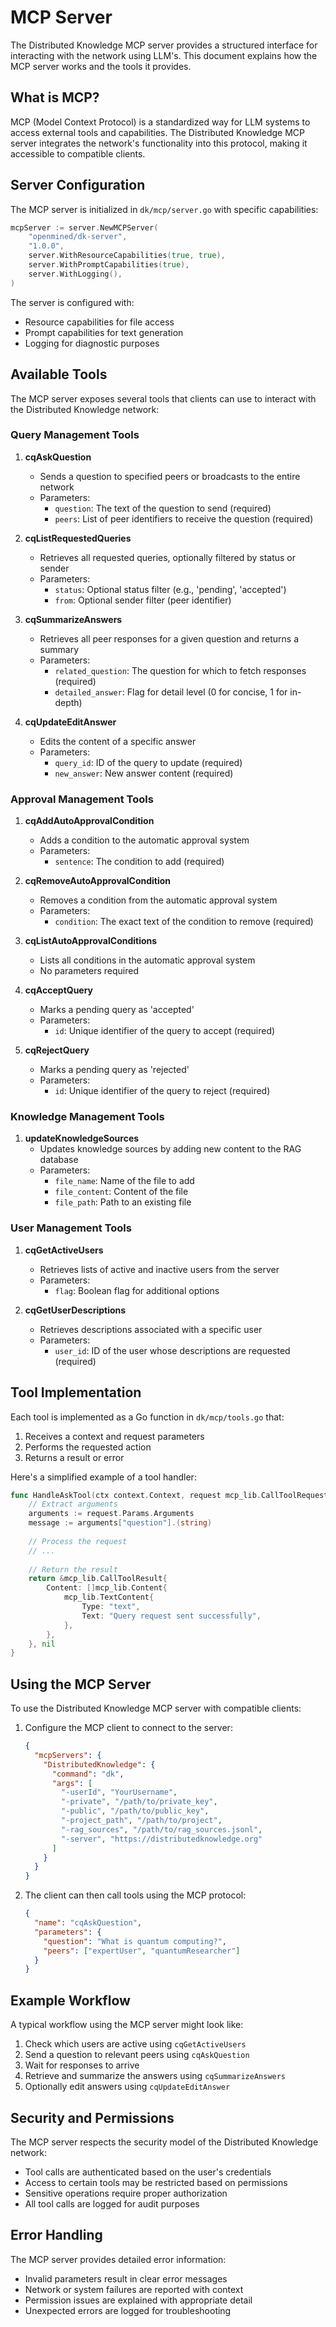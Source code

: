 # MCP Server

The Distributed Knowledge MCP server provides a structured interface for interacting with the network using LLM's. This document explains how the MCP server works and the tools it provides.

## What is MCP?

MCP (Model Context Protocol) is a standardized way for LLM systems to access external tools and capabilities. The Distributed Knowledge MCP server integrates the network's functionality into this protocol, making it accessible to compatible clients.

## Server Configuration

The MCP server is initialized in `dk/mcp/server.go` with specific capabilities:

```go
mcpServer := server.NewMCPServer(
    "openmined/dk-server",
    "1.0.0",
    server.WithResourceCapabilities(true, true),
    server.WithPromptCapabilities(true),
    server.WithLogging(),
)
```

The server is configured with:

- Resource capabilities for file access
- Prompt capabilities for text generation
- Logging for diagnostic purposes

## Available Tools

The MCP server exposes several tools that clients can use to interact with the Distributed Knowledge network:

### Query Management Tools

1. **cqAskQuestion**
   - Sends a question to specified peers or broadcasts to the entire network
   - Parameters:
     - `question`: The text of the question to send (required)
     - `peers`: List of peer identifiers to receive the question (required)

2. **cqListRequestedQueries**
   - Retrieves all requested queries, optionally filtered by status or sender
   - Parameters:
     - `status`: Optional status filter (e.g., 'pending', 'accepted')
     - `from`: Optional sender filter (peer identifier)

3. **cqSummarizeAnswers**
   - Retrieves all peer responses for a given question and returns a summary
   - Parameters:
     - `related_question`: The question for which to fetch responses (required)
     - `detailed_answer`: Flag for detail level (0 for concise, 1 for in-depth)

4. **cqUpdateEditAnswer**
   - Edits the content of a specific answer
   - Parameters:
     - `query_id`: ID of the query to update (required)
     - `new_answer`: New answer content (required)

### Approval Management Tools

1. **cqAddAutoApprovalCondition**
   - Adds a condition to the automatic approval system
   - Parameters:
     - `sentence`: The condition to add (required)

2. **cqRemoveAutoApprovalCondition**
   - Removes a condition from the automatic approval system
   - Parameters:
     - `condition`: The exact text of the condition to remove (required)

3. **cqListAutoApprovalConditions**
   - Lists all conditions in the automatic approval system
   - No parameters required

4. **cqAcceptQuery**
   - Marks a pending query as 'accepted'
   - Parameters:
     - `id`: Unique identifier of the query to accept (required)

5. **cqRejectQuery**
   - Marks a pending query as 'rejected'
   - Parameters:
     - `id`: Unique identifier of the query to reject (required)

### Knowledge Management Tools

1. **updateKnowledgeSources**
   - Updates knowledge sources by adding new content to the RAG database
   - Parameters:
     - `file_name`: Name of the file to add
     - `file_content`: Content of the file
     - `file_path`: Path to an existing file

### User Management Tools

1. **cqGetActiveUsers**
   - Retrieves lists of active and inactive users from the server
   - Parameters:
     - `flag`: Boolean flag for additional options

2. **cqGetUserDescriptions**
   - Retrieves descriptions associated with a specific user
   - Parameters:
     - `user_id`: ID of the user whose descriptions are requested (required)

## Tool Implementation

Each tool is implemented as a Go function in `dk/mcp/tools.go` that:

1. Receives a context and request parameters
2. Performs the requested action
3. Returns a result or error

Here's a simplified example of a tool handler:

```go
func HandleAskTool(ctx context.Context, request mcp_lib.CallToolRequest) (*mcp_lib.CallToolResult, error) {
    // Extract arguments
    arguments := request.Params.Arguments
    message := arguments["question"].(string)
    
    // Process the request
    // ...
    
    // Return the result
    return &mcp_lib.CallToolResult{
        Content: []mcp_lib.Content{
            mcp_lib.TextContent{
                Type: "text",
                Text: "Query request sent successfully",
            },
        },
    }, nil
}
```

## Using the MCP Server

To use the Distributed Knowledge MCP server with compatible clients:

1. Configure the MCP client to connect to the server:

   ```json
   {
     "mcpServers": {
       "DistributedKnowledge": {
         "command": "dk",
         "args": [
           "-userId", "YourUsername",
           "-private", "/path/to/private_key",
           "-public", "/path/to/public_key",
           "-project_path", "/path/to/project",
           "-rag_sources", "/path/to/rag_sources.jsonl",
           "-server", "https://distributedknowledge.org"
         ]
       }
     }
   }
   ```

2. The client can then call tools using the MCP protocol:

   ```json
   {
     "name": "cqAskQuestion",
     "parameters": {
       "question": "What is quantum computing?",
       "peers": ["expertUser", "quantumResearcher"]
     }
   }
   ```

## Example Workflow

A typical workflow using the MCP server might look like:

1. Check which users are active using `cqGetActiveUsers`
2. Send a question to relevant peers using `cqAskQuestion`
3. Wait for responses to arrive
4. Retrieve and summarize the answers using `cqSummarizeAnswers`
5. Optionally edit answers using `cqUpdateEditAnswer`

## Security and Permissions

The MCP server respects the security model of the Distributed Knowledge network:

- Tool calls are authenticated based on the user's credentials
- Access to certain tools may be restricted based on permissions
- Sensitive operations require proper authorization
- All tool calls are logged for audit purposes

## Error Handling

The MCP server provides detailed error information:

- Invalid parameters result in clear error messages
- Network or system failures are reported with context
- Permission issues are explained with appropriate detail
- Unexpected errors are logged for troubleshooting
